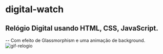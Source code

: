 # digital-watch

## Relógio Digital usando HTML, CSS, JavaScript.
-- Com efeito de Glassmorphism e uma animação de background.
![gif-relogio](https://user-images.githubusercontent.com/71514703/183221797-4ecf5e3e-6ff1-4e65-b28f-42244b548de1.gif)
